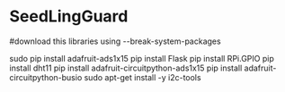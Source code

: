 # SeedLingGuard

#download this libraries using --break-system-packages


sudo pip install adafruit-ads1x15
pip install Flask
pip install RPi.GPIO
pip install dht11
pip install adafruit-circuitpython-ads1x15
pip install adafruit-circuitpython-busio
sudo apt-get install -y i2c-tools
